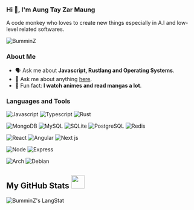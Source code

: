 ### Hi 👋, I'm Aung Tay Zar Maung

A code monkey who loves to create new things especially in A.I and low-level related softwares.

<img src="https://komarev.com/ghpvc/?username=BumminZ&label=Profile%20views&color=0e75b6&style=flat" alt="BumminZ" />

### About Me

- 🗣️ Ask me about **Javascript, Rustlang and Operating Systems**.
- 📮 Ask me about anything [here](https://github.com/BumminZ/BumminZ/issues).
- 🧠 Fun fact: **I watch animes and read mangas a lot**.

### Languages and Tools

![Javascript](https://img.shields.io/badge/JavaScript-323330?style=for-the-badge&logo=javascript&logoColor=F7DF1E)
![Typescript](https://img.shields.io/badge/TypeScript-007ACC?style=for-the-badge&logo=typescript&logoColor=white)
![Rust](https://img.shields.io/badge/Rust-black?style=for-the-badge&logo=rust&logoColor=#E57324)

![MongoDB](https://img.shields.io/badge/MongoDB-4EA94B?style=for-the-badge&logo=mongodb&logoColor=white)
![MySQL](https://img.shields.io/badge/MySQL-005C84?style=for-the-badge&logo=mysql&logoColor=white)
![SQLite](https://img.shields.io/badge/SQLite-07405E?style=for-the-badge&logo=sqlite&logoColor=white)
![PostgreSQL](https://img.shields.io/badge/PostgreSQL-316192?style=for-the-badge&logo=postgresql&logoColor=white)
![Redis](https://img.shields.io/badge/redis-%23DD0031.svg?&style=for-the-badge&logo=redis&logoColor=white)

![React](https://img.shields.io/badge/React-20232A?style=for-the-badge&logo=react&logoColor=61DAFB)
![Angular](https://img.shields.io/badge/Angular-DD0031?style=for-the-badge&logo=angular&logoColor=white)
![Next js](https://img.shields.io/badge/next.js-000000?style=for-the-badge&logo=nextdotjs&logoColor=white)

![Node](https://img.shields.io/badge/Node%20js-339933?style=for-the-badge&logo=nodedotjs&logoColor=white)
![Express](https://img.shields.io/badge/Express.js-000000?style=for-the-badge&logo=express&logoColor=white)

![Arch](https://img.shields.io/badge/Arch_Linux-1793D1?style=for-the-badge&logo=arch-linux&logoColor=white)
![Debian](https://img.shields.io/badge/Debian-A81D33?style=for-the-badge&logo=debian&logoColor=white)

## My GitHub Stats <img src = "https://i.pinimg.com/originals/65/c4/f4/65c4f452571be1261e9c623f7da488ac.gif" width = 35px>

 <div>
  <p><img align="center" src="https://github-readme-streak-stats.herokuapp.com?user=BumminZ" alt="BumminZ's LangStat" /></p>
</div>
